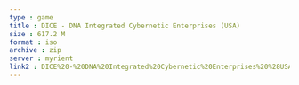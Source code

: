 ```yaml
---
type : game
title : DICE - DNA Integrated Cybernetic Enterprises (USA)
size : 617.2 M
format : iso
archive : zip
server : myrient
link2 : DICE%20-%20DNA%20Integrated%20Cybernetic%20Enterprises%20%28USA%29
---
```

